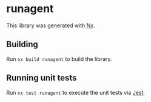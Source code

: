 # runagent

This library was generated with [Nx](https://nx.dev).

## Building

Run `nx build runagent` to build the library.

## Running unit tests

Run `nx test runagent` to execute the unit tests via [Jest](https://jestjs.io).
